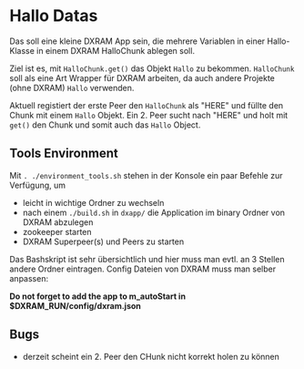 # Hallo Datas

Das soll eine kleine DXRAM App sein, die mehrere Variablen in einer Hallo-Klasse
in einem DXRAM HalloChunk ablegen soll.

Ziel ist es, mit `HalloChunk.get()` das Objekt `Hallo` zu bekommen. `HalloChunk`
soll als eine Art Wrapper für DXRAM arbeiten, da auch andere Projekte (ohne DXRAM)
`Hallo` verwenden.

Aktuell registiert der erste Peer den `HalloChunk` als "HERE" und füllte den Chunk
mit einem `Hallo` Objekt. Ein 2. Peer sucht nach "HERE" und holt mit `get()` den
Chunk und somit auch das `Hallo` Object.

## Tools Environment

Mit `. ./environment_tools.sh` stehen in der Konsole ein paar Befehle
zur Verfügung, um

- leicht in wichtige Ordner zu wechseln
- nach einem `./build.sh` in `dxapp/` die Application im binary Ordner von DXRAM abzulegen
- zookeeper starten
- DXRAM Superpeer(s) und Peers zu starten

Das Bashskript ist sehr übersichtlich und hier muss man evtl. an 3 Stellen andere
Ordner eintragen. Config Dateien von DXRAM muss man selber anpassen:

**Do not forget to add the app to m_autoStart in $DXRAM_RUN/config/dxram.json**

## Bugs

- derzeit scheint ein 2. Peer den CHunk nicht korrekt holen zu können

